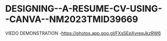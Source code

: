 # DESIGNING--A-RESUME-CV-USING--CANVA--NM2023TMID39669
VIEDO DEMONSTRATION -https://photos.app.goo.gl/FXsSEpXvreqJkzRW6
